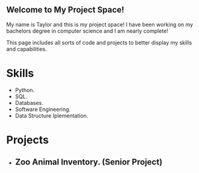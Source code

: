 ## **Welcome to My Project Space!**

My name is Taylor and this is my project space! I have been working on my 
bachelors degree in computer science and I am nearly complete!

This page includes all sorts of code and projects to better display my skills and capabilities. 

# Skills
- Python.
- SQL.
- Databases.
- Software Engineering.
- Data Structure Iplementation.

# Projects
- Zoo Animal Inventory. (Senior Project)
  - 




